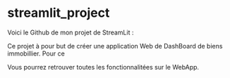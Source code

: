 # streamlit_project
Voici le Github de mon projet de StreamLit : 

Ce projet à pour but de créer une application Web de DashBoard de biens immobillier.
Pour ce

Vous pourrez retrouver toutes les fonctionnalitées sur le WebApp.
